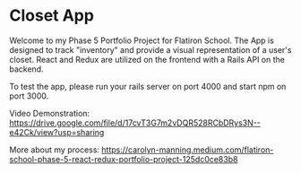 # Closet App

Welcome to my Phase 5 Portfolio Project for Flatiron School. The App is designed to track "inventory" and provide a visual representation of a user's closet. React and Redux are utilized on the frontend with a Rails API on the backend. 

To test the app, please run your rails server on port 4000 and start npm on port 3000. 

Video Demonstration: 
https://drive.google.com/file/d/17cvT3G7m2vDQR528RCbDRys3N--e42Ck/view?usp=sharing

More about my process: 
https://carolyn-manning.medium.com/flatiron-school-phase-5-react-redux-portfolio-project-125dc0ce83b8


